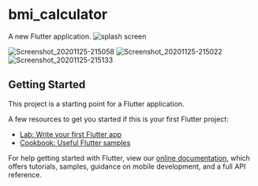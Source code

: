 # bmi_calculator

A new Flutter application.
![splash screen](https://user-images.githubusercontent.com/72139490/100257545-d82e9300-2f67-11eb-83a4-e74e87e94d16.jpg)


![Screenshot_20201125-215058](https://user-images.githubusercontent.com/72139490/100258305-baadf900-2f68-11eb-9884-80ddbcb8ae3e.jpg)
![Screenshot_20201125-215022](https://user-images.githubusercontent.com/72139490/100258310-bf72ad00-2f68-11eb-9b3d-d57b66e423d1.jpg)
![Screenshot_20201125-215133](https://user-images.githubusercontent.com/72139490/100258324-c4376100-2f68-11eb-9a30-f5c09c4dd8ee.jpg)



## Getting Started

This project is a starting point for a Flutter application.

A few resources to get you started if this is your first Flutter project:

- [Lab: Write your first Flutter app](https://flutter.dev/docs/get-started/codelab)
- [Cookbook: Useful Flutter samples](https://flutter.dev/docs/cookbook)

For help getting started with Flutter, view our
[online documentation](https://flutter.dev/docs), which offers tutorials,
samples, guidance on mobile development, and a full API reference.
